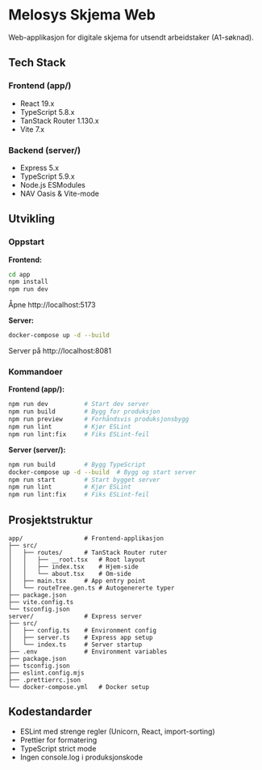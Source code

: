 # Melosys Skjema Web

Web-applikasjon for digitale skjema for utsendt arbeidstaker (A1-søknad).

## Tech Stack

### Frontend (app/)
- React 19.x
- TypeScript 5.8.x  
- TanStack Router 1.130.x
- Vite 7.x

### Backend (server/)
- Express 5.x
- TypeScript 5.9.x
- Node.js ESModules
- NAV Oasis & Vite-mode

## Utvikling

### Oppstart

**Frontend:**
```bash
cd app
npm install
npm run dev
```
Åpne http://localhost:5173

**Server:**
```bash
docker-compose up -d --build
```
Server på http://localhost:8081

### Kommandoer

**Frontend (app/):**
```bash
npm run dev          # Start dev server
npm run build        # Bygg for produksjon
npm run preview      # Forhåndsvis produksjonsbygg
npm run lint         # Kjør ESLint
npm run lint:fix     # Fiks ESLint-feil
```

**Server (server/):**
```bash
npm run build        # Bygg TypeScript
docker-compose up -d --build  # Bygg og start server
npm run start        # Start bygget server
npm run lint         # Kjør ESLint
npm run lint:fix     # Fiks ESLint-feil
```

## Prosjektstruktur

```
app/                 # Frontend-applikasjon
├── src/
│   ├── routes/      # TanStack Router ruter
│   │   ├── __root.tsx   # Root layout
│   │   ├── index.tsx    # Hjem-side
│   │   └── about.tsx    # Om-side
│   ├── main.tsx     # App entry point
│   └── routeTree.gen.ts # Autogenererte typer
├── package.json
├── vite.config.ts
└── tsconfig.json
server/              # Express server
├── src/
│   ├── config.ts    # Environment config
│   ├── server.ts    # Express app setup
│   └── index.ts     # Server startup
├── .env             # Environment variables
├── package.json
├── tsconfig.json
├── eslint.config.mjs
├── .prettierrc.json
└── docker-compose.yml   # Docker setup
```

## Kodestandarder

- ESLint med strenge regler (Unicorn, React, import-sorting)
- Prettier for formatering
- TypeScript strict mode
- Ingen console.log i produksjonskode